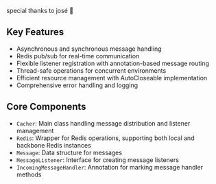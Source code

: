 special thanks to josé 🤠

## Key Features

- Asynchronous and synchronous message handling
- Redis pub/sub for real-time communication
- Flexible listener registration with annotation-based message routing
- Thread-safe operations for concurrent environments
- Efficient resource management with AutoCloseable implementation
- Comprehensive error handling and logging

## Core Components

- `Cacher`: Main class handling message distribution and listener management
- `Redis`: Wrapper for Redis operations, supporting both local and backbone Redis instances
- `Message`: Data structure for messages
- `MessageListener`: Interface for creating message listeners
- `IncomingMessageHandler`: Annotation for marking message handler methods

